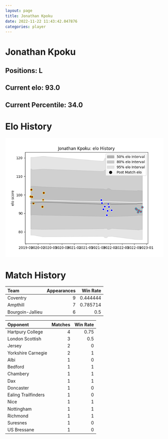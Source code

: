 ```yaml
---  
layout: page  
title: Jonathan Kpoku  
date: 2022-11-22 11:43:42.047876  
categories: player  
---
```

# Jonathan Kpoku

## Positions: L

## Current elo: 93.0

## Current Percentile: 34.0

# Elo History


![elo history](history_JonathanKpoku.png)
# Match History


| Team             |   Appearances |   Win Rate |
|:-----------------|--------------:|-----------:|
| Coventry         |             9 |   0.444444 |
| Ampthill         |             7 |   0.785714 |
| Bourgoin-Jallieu |             6 |   0.5      |

| Opponent            |   Matches |   Win Rate |
|:--------------------|----------:|-----------:|
| Hartpury College    |         4 |       0.75 |
| London Scottish     |         3 |       0.5  |
| Jersey              |         2 |       0    |
| Yorkshire Carnegie  |         2 |       1    |
| Albi                |         1 |       0    |
| Bedford             |         1 |       1    |
| Chambery            |         1 |       1    |
| Dax                 |         1 |       1    |
| Doncaster           |         1 |       0    |
| Ealing Trailfinders |         1 |       0    |
| Nice                |         1 |       1    |
| Nottingham          |         1 |       1    |
| Richmond            |         1 |       1    |
| Suresnes            |         1 |       0    |
| US Bressane         |         1 |       0    |